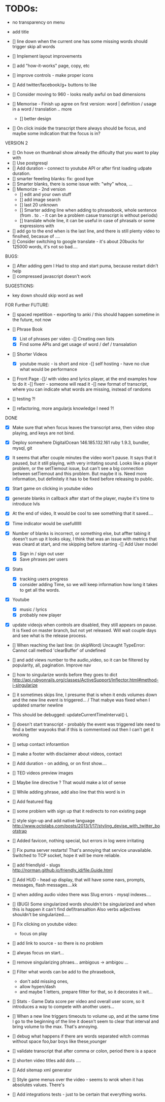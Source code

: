 # TODOs:

- no transparency on menu
- add title


- [] line down when the current one has some missing words should trigger skip all words

- [] Implement layout improvements 
- [] add "how-it-works" page, copy, etc
- [] improve controls - make proper icons
- [] Add twitter/facebook/g+ buttons to like
- [] Consider moving to 960 - looks really awful on bad dimensions

- [] Memorise - Finish up agree on first version: word | definition / usage in a word / translation .. more
  - [] better design
- [] On click inside the transcript there always should be focus, and maybe some indication that the focus is in?

VERSION 2

- [] On hove on thumbnail show already the dificulty that you want to play with
- [] Use postgresql
- [] Add duration - connect to youtube API or after first loading udpate duration.
- [] smarter feeeling blanks: fix: good bye
- [] Smarter blanks, there is some issue with: "why" whoa, ...
- [] Memorize - 2nd version 
  - [] edit and your own stuff
  - [] add image search
  - [] last 20 unknown
  - [] Smarter adding line when adding to phrasebook, whole sentence (from . to . - it can be a problem casue transcript is without periods)
  - [] translate whole line, it can be useful in case of phrasals or some expressions with 
- [] add go to the end when is the last line, and there is still plenty video to finsihed, becasue of ....
- [] Consider switching to google translate - it's about 20bucks for 125000 words, it's not so bad....

BUGS:
- [] After adding gem I Had to stop and start puma, because restart didn't help
- [] compressed javascript doesn't work

SUGESTIONS:

- key down should skip word as well

FOR Further FUTURE:

- [] spaced repetition - exporting to anki / this should happen sometime in the future, not now

- [] Phrase Book
  -[x] List of phrases per video
  -[] Creating own lists
  -[x] Find some APIs and get usage of word / def / transalation

- [] Shorter Videos
  -[x] youtube music - is short and nice
  -[] self hosting - have no clue what would be performance

- [] Front Page 
  -[]/ with video and lyrics player, at the end examples how to do it
  -[] fiverr - someone will read it
  -[] new format of transcript, where you can indicate what words are missing, instead of randoms

- [] testing ?!
- [] refactoring, more angularjs knowledge I need ?!

DONE

- [x] Make sure that when focus leaves the transcript area, then video stop playing, and keys are not bind.
- [x] Deploy somewhere
  DigitalOcean 146.185.132.161
  ruby 1.9.3, bundler, mysql, git

- [x] It seems that after couple minutes the video won't pause. It says that it paused, but it still playing, with very irritating sound. Looks like a player problem, or the setTiemout issue, but can't see a big connection between setTiemout and this problem.  But maybe it is. Need more information, but definitely it has to be fixed before releasing to public.

- [x] Start game on clicking in youtube video
- [x] generate blanks in callback after start of the player, maybe it's time to introduce lvls
- [x] At the end of video, It would be cool to see something that it saved....
- [x] Time indicator would be usefulllllll
- [x] Number of blanks is incorrect, or something else, but affter tabing it doesn't sum up
  it looks okay, I think that was an issue with metrics that was cleard at start, and me skipping before starting
-[] Add User model
  -[x] Sign in / sign out user
  -[x] Save phrases per users
-[x] Stats 
  -[x] tracking users progress
  -[x] consider adding Time, so we will keep information how long it takes to get all the words.
-[x] Youtube 
  -[x] music / lyrics
  -[x] probably new player
-[x] update videojs when controls are disabled, they still appears on pause. It is fixed on master branch, but not yet released. Will wait couple days and see what is the release process.

- [] When reaching the last line: (in skipWord) Uncaught TypeError: Cannot call method 'clearBuffer' of undefined 
- [] and add views number to the audio_video, so it can be filtered by popularity, all, pagination. Improve nav
- [] how to singularize words before they goes to dict http://api.rubyonrails.org/classes/ActiveSupport/Inflector.html#method-i-singularize
- [] it sometimes skips line, I presume that is when it ends volumes down and the new line event is triggered... / That mabye was fixed when I updated smarter newline
- This should be debugged: updateCurrentTimeInterval()
  L
- [] doesn't start transcript - probably the event was triggered late need to find a better wayooks that if this is commentoed out then I can't get it working
- [] setup contact inforamtion
- [] make a footer with disclaimer about videos, contact
- [] Add duration - on adding, or on first show....
- [] TED videos preview images
- [] Maybe line directive ? That would make a lot of sense
- [] While adding phrase, add also line that this word is in
- [] Add featured flag
- [] some problem with sign up that it redirects to non existing page
- [] style sign-up and add native language
  http://www.octolabs.com/posts/2013/1/17/styling_devise_with_twitter_bootstrap
- [] Added favicon, nothing special, but errors in log were irritating

- [] Fix puma server restarts! That's annoying that service unavailable. 
     Switched to TCP socket, hope it will be more reliable.
- [] add friendlyid - slugs http://norman.github.io/friendly_id/file.Guide.html
- [] Add HUD - head up display, that will have some navs, prompts, messages, flash messages....kk
- [] when adding audio video there was Slug errors - mysql indexes....
- [] (BUG) Some singularized words shouldn't be singularized and when this is happen it can't find def/transaltion
     Also verbs adjectives shouldn't be singularized.....

- [] Fix clicking on youtube video:
    - focus on play 

- [] add link to source - so there is no problem
- [] alwyas focus on start...
- [] remove singularizing phraes... ambigous -> ambigou ...
- [] Filter what words can be add to the phrasebook, 
    - don't add missing ones, 
    - allow hypen/dash
    - and maybe 1 letters, prepare filtter for that, so it decorates it wit...
- [] Stats - Game Data score per video and overall user score, so it introduces a way to compete with another users...
- [] When a new line triggers timeouts to volume up, and at the same time I go to the beginning of the line it doesn't seem to clear that interval and bring volume to the max. That's annoying.

- [] debug what happens if there are words separated witch commas without space foo,bar  boys like these,younger
- [] validate transcript that after comma or colon, period there is a space
- [] shorten video titles add dots ....
- [] Add sitemap xml generator
- [] Style game menus over the video - seems to wrok when it has absolutes values.
     There's
- [] Add integrations tests - just to be certain that everything works.
